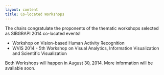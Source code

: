 ```yaml
---
layout: content
title: Co-located Workshops
---
```


The chairs congratulate the proponents of the thematic workshops
selected as SIBGRAPI 2014 co-located events!

- Workshop on Vision-based Human Activity Recognition
- WVIS 2014 - 5th Workshop on Visual Analytics, Information
  Visualization and Scientific Visualization

Both Workshops will happen in August 30, 2014.  More information will
be available soon.

